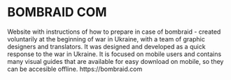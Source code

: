<h1>BOMBRAID COM</h1>
Website with instructions of how to prepare in case of bombraid - created voluntarily at the beginning of war in Ukraine, with a team of graphic designers and translators.
It was designed and developed as a quick response to the war in Ukraine. It is focused on mobile users and contains many visual guides that are available for easy download on mobile, so they can be accesible offline.
https://bombraid.com
